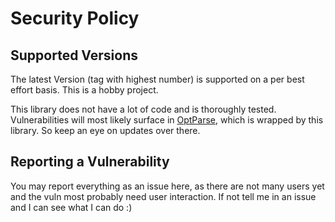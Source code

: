 # Security Policy

## Supported Versions
The latest Version (tag with highest number) is supported on a per best effort basis.
This is a hobby project.

This library does not have a lot of code and is thoroughly tested.
Vulnerabilities will most likely surface in [OptParse](https://github.com/ruby/optparse), which is wrapped by this library.
So keep an eye on updates over there.

## Reporting a Vulnerability
You may report everything as an issue here, as there are not many users yet and the vuln most probably need user interaction.
If not tell me in an issue and I can see what I can do :)
